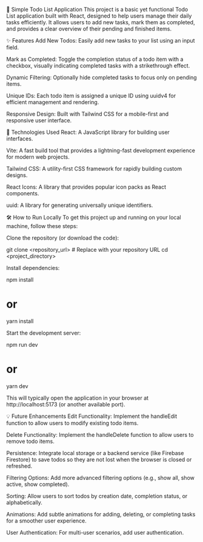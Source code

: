 📝 Simple Todo List Application
This project is a basic yet functional Todo List application built with React, designed to help users manage their daily tasks efficiently. It allows users to add new tasks, mark them as completed, and provides a clear overview of their pending and finished items.

✨ Features
Add New Todos: Easily add new tasks to your list using an input field.

Mark as Completed: Toggle the completion status of a todo item with a checkbox, visually indicating completed tasks with a strikethrough effect.

Dynamic Filtering: Optionally hide completed tasks to focus only on pending items.

Unique IDs: Each todo item is assigned a unique ID using uuidv4 for efficient management and rendering.

Responsive Design: Built with Tailwind CSS for a mobile-first and responsive user interface.

🚀 Technologies Used
React: A JavaScript library for building user interfaces.

Vite: A fast build tool that provides a lightning-fast development experience for modern web projects.

Tailwind CSS: A utility-first CSS framework for rapidly building custom designs.

React Icons: A library that provides popular icon packs as React components.

uuid: A library for generating universally unique identifiers.

🛠️ How to Run Locally
To get this project up and running on your local machine, follow these steps:

Clone the repository (or download the code):

git clone <repository_url> # Replace with your repository URL
cd <project_directory>

Install dependencies:

npm install
# or
yarn install

Start the development server:

npm run dev
# or
yarn dev

This will typically open the application in your browser at http://localhost:5173 (or another available port).

💡 Future Enhancements
Edit Functionality: Implement the handleEdit function to allow users to modify existing todo items.

Delete Functionality: Implement the handleDelete function to allow users to remove todo items.

Persistence: Integrate local storage or a backend service (like Firebase Firestore) to save todos so they are not lost when the browser is closed or refreshed.

Filtering Options: Add more advanced filtering options (e.g., show all, show active, show completed).

Sorting: Allow users to sort todos by creation date, completion status, or alphabetically.

Animations: Add subtle animations for adding, deleting, or completing tasks for a smoother user experience.

User Authentication: For multi-user scenarios, add user authentication.
